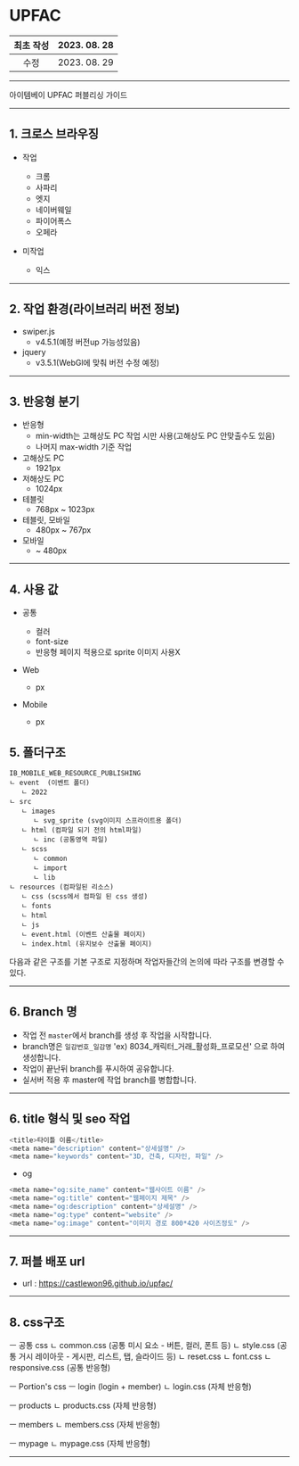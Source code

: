 # UPFAC

|최초 작성  | 2023. 08. 28|
|:-------: |:-------:|
|수정  | 2023. 08. 29|

---

아이템베이 UPFAC 퍼블리싱 가이드

---

## 1. 크로스 브라우징
- 작업
    - 크롬
    - 사파리
    - 엣지
    - 네이버웨일
    - 파이어폭스
    - 오페라

- 미작업
    - 익스

---

## 2. 작업 환경(라이브러리 버전 정보)
- swiper.js 
    - v4.5.1(예정 버전up 가능성있음)
- jquery
    - v3.5.1(WebGl에 맞춰 버전 수정 예정)

---

## 3. 반응형 분기
- 반응형
    - min-width는 고해상도 PC 작업 시만 사용(고해상도 PC 안맞출수도 있음)
    - 나머지 max-width 기준 작업
- 고해상도 PC
    - 1921px
- 저해상도 PC
    - 1024px
- 테블릿
    - 768px ~ 1023px
- 테블릿, 모바일
    - 480px ~ 767px
- 모바일
    - ~ 480px

---

## 4. 사용 값
- 공통
    - 컬러
    - font-size
    - 반응형 페이지 적용으로 sprite 이미지 사용X

- Web
    - px

- Mobile
    - px

## 5. 폴더구조
```
IB_MOBILE_WEB_RESOURCE_PUBLISHING
ㄴ event  (이벤트 폴더)
   ㄴ 2022
ㄴ src
   ㄴ images
      ㄴ svg_sprite (svg이미지 스프라이트용 폴더)
   ㄴ html (컴파일 되기 전의 html파일)
      ㄴ inc (공통영역 파일)
   ㄴ scss
      ㄴ common
      ㄴ import
      ㄴ lib
ㄴ resources (컴파일된 리소스)
   ㄴ css (scss에서 컴파일 된 css 생성)
   ㄴ fonts
   ㄴ html
   ㄴ js
   ㄴ event.html (이벤트 산출물 페이지)
   ㄴ index.html (유지보수 산출물 페이지)
```
다음과 같은 구조를 기본 구조로 지정하며 작업자들간의 논의에 따라 구조를 변경할 수 있다.

---

## 6. Branch 명
- 작업 전 `master`에서 branch를 생성 후 작업을 시작합니다.
- branch명은 `일감번호_일감명` 'ex) 8034_캐릭터_거래_활성화_프로모션' 으로 하여 생성합니다.
- 작업이 끝난뒤 branch를 푸시하여 공유합니다.
- 실서버 적용 후 master에 작업 branch를 병합합니다.

---

## 6. title 형식 및 seo 작업

```c
<title>타이틀 이름</title>
<meta name="description" content="상세설명" />
<meta name="keywords" content="3D, 건축, 디자인, 파일" />
```

- og

```c
<meta name="og:site_name" content="웹사이트 이름" />
<meta name="og:title" content="웹페이지 제목" />
<meta name="og:description" content="상세설명" />
<meta name="og:type" content="website" />
<meta name="og:image" content="이미지 경로 800*420 사이즈정도" />
```

---

## 7. 퍼블 배포 url

- url : https://castlewon96.github.io/upfac/

---

## 8. css구조

ㅡ 공통 css
   ㄴ common.css (공통 미시 요소 - 버튼, 컬러, 폰트 등)
   ㄴ style.css (공통 거시 레이아웃 - 게시판, 리스트, 탭, 슬라이드 등)
   ㄴ reset.css
   ㄴ font.css
   ㄴ responsive.css (공통 반응형)

ㅡ Portion's css
   ㅡ login (login + member)
      ㄴ login.css (자체 반응형)

   ㅡ products
      ㄴ products.css (자체 반응형)

   ㅡ members
      ㄴ members.css (자체 반응형)

   ㅡ mypage
      ㄴ mypage.css (자체 반응형)

---
